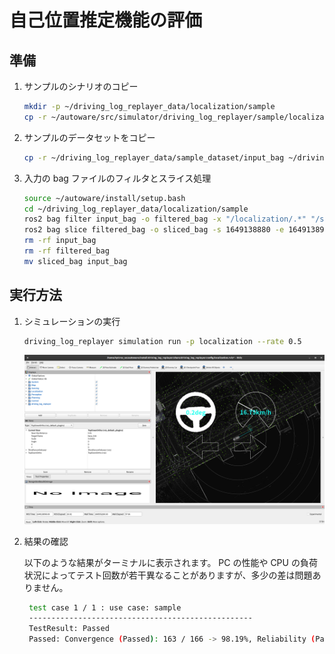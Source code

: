 # 自己位置推定機能の評価

## 準備

1. サンプルのシナリオのコピー

   ```bash
   mkdir -p ~/driving_log_replayer_data/localization/sample
   cp -r ~/autoware/src/simulator/driving_log_replayer/sample/localization/scenario.yaml ~/driving_log_replayer_data/localization/sample
   ```

2. サンプルのデータセットをコピー

   ```bash
   cp -r ~/driving_log_replayer_data/sample_dataset/input_bag ~/driving_log_replayer_data/localization/sample
   ```

3. 入力の bag ファイルのフィルタとスライス処理

   ```bash
   source ~/autoware/install/setup.bash
   cd ~/driving_log_replayer_data/localization/sample
   ros2 bag filter input_bag -o filtered_bag -x "/localization/.*" "/sensing/lidar/concatenated/pointcloud" "/tf"
   ros2 bag slice filtered_bag -o sliced_bag -s 1649138880 -e 1649138910
   rm -rf input_bag
   rm -rf filtered_bag
   mv sliced_bag input_bag
   ```

## 実行方法

1. シミュレーションの実行

   ```bash
   driving_log_replayer simulation run -p localization --rate 0.5
   ```

   ![localization](images/localization.png)

2. 結果の確認

   以下のような結果がターミナルに表示されます。
   PC の性能や CPU の負荷状況によってテスト回数が若干異なることがありますが、多少の差は問題ありません。

   ```bash
    test case 1 / 1 : use case: sample
    --------------------------------------------------
    TestResult: Passed
    Passed: Convergence (Passed): 163 / 166 -> 98.19%, Reliability (Passed): NVTL Sequential NG Count: 0 (Total Test: 177), NDT Availability (Passed): NDT available
   ```
